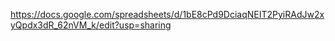 https://docs.google.com/spreadsheets/d/1bE8cPd9DciaqNEIT2PyiRAdJw2xyQpdx3dR_62nVM_k/edit?usp=sharing
